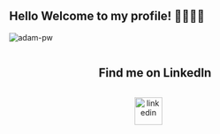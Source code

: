 ## Hello Welcome to my profile! 🦋💞👩‍💻


<div class="cabecera">
  <p><img align="center" src="https://github.com/Adam-pw/Adam-pw/blob/main/animation_500_kxa883sd.gif" alt="adam-pw" /></p>
</div>




<div id="user-content-toc">
  <ul align="center">
    <summary><h2 style="display: inline-block">Find me on LinkedIn</h2></summary>
  </ul>
</div>

<p align="center">
<a href="https://www.linkedin.com/in/brenda-britez-a3a693159/" target="blank"><img align="center" src="https://user-images.githubusercontent.com/88904952/234979284-68c11d7f-1acc-4f0c-ac78-044e1037d7b0.png" alt="linkedin" height="50" width="50" /></a>
</p>

